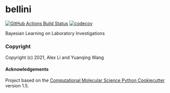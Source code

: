 bellini
==============================
[//]: # (Badges)
[![GitHub Actions Build Status](https://github.com/choderalab/bellini/workflows/CI/badge.svg)](https://github.com/choderalab/bellini/actions?query=workflow%3ACI)
[![codecov](https://codecov.io/gh/choderalab/bellini/branch/master/graph/badge.svg)](https://codecov.io/gh/choderalab/bellini/branch/master)

Bayesian Learning on Laboratory Investigations

### Copyright

Copyright (c) 2021, Alex Li and Yuanqing Wang


#### Acknowledgements
 
Project based on the 
[Computational Molecular Science Python Cookiecutter](https://github.com/molssi/cookiecutter-cms) version 1.5.
